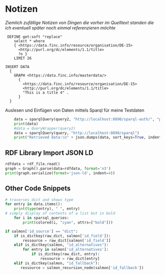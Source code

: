 # Notizen

*Ziemlich zufällige Notizen von Dingen die vorher im Quelltext standen die ich eventuell später noch einmal referenzieren möchte*

```sparksql
 DEFINE get:soft "replace"
    select * where 
    { <https://data.finc.info/resource/organisation/DE-15> 
      <http://purl.org/dc/elements/1.1/title> 
      ?o } 
    LIMIT 26

INSERT DATA
  { 
    GRAPH <https://data.finc.info/masterdata/>
      { 
        <https://data.finc.info/resource/organisation/DE-15> 
        <http://purl.org/dc/elements/1.1/title> 
        "This is a title 4" .
      } 
  }
```
Auslesen und Einfügen von Daten mittels Sparql für meine Testdaten

```python
    data = sparqlQuery(query2, "http://localhost:8890/sparql-auth/", "plaintext", auth="python", pwd="TheresaSechsNull")
    print(data)
    #data = QueryWrapper(query2)
    data = sparqlQuery(query, "http://localhost:8890/sparql")
    print("Retrieved data:\n" + json.dumps(data, sort_keys=True, indent=4))
```

## RDF Library Import JSON LD

```python
rdfdata = rdf_file.read()
graph = Graph().parse(data=rdfdata, format='n3')
print(graph.serialize(format='json-ld', indent=4))
```

## Other Code Snippets

```python
# traverses dict and shows type
for entry in data.items():
    print(type(entry), " ", entry)
# simply display of contents of a list but in bold
    for i in sparsql_queries:
        print(colored(i, "cyan", attrs=["bold"]))
```



```python
if salmon['id_source'] == "dict":
    if is_dictkey(raw_dict, salmon['id_field']):
        ressource = raw_dict[salmon['id_field']]
    elif is_dictkey(salmon, "id_alternatives"):
        for entry in salmon['id_alternatives']:
            if is_dictkey(raw_dict, entry):
                ressource = raw_dict[entry]
    elif is_dictkey(salmon, "id_fallback"):
       ressource = salmon_recursion_node(salmon['id_fallback'])
```

